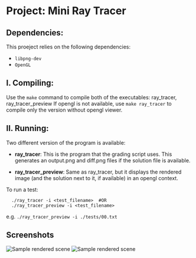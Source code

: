 # Project: Mini Ray Tracer

## Dependencies:

This proeject relies on the following dependencies:
* `libpng-dev`
* `OpenGL`

## I. Compiling:

Use the `make` command to compile both of the executables: ray_tracer, ray_tracer_preview
If opengl is not available, use `make ray_tracer` to compile only the version without opengl viewer.

## II. Running:

Two different version of the program is available:
  * **ray_tracer**: This is the program that the grading script uses. This generates an output.png and diff.png files if the solution file is available.

  * **ray_tracer_preview**: Same as ray_tracer, but it displays the rendered image (and the solution next to it, if available) in an opengl context.

  To run a test:
  ```console
    ./ray_tracer -i <test_filename>  #OR
    ./ray_tracer_preview -i <test_filename>
  ```
  e.g.
    `./ray_tracer_preview -i ./tests/00.txt`

## Screenshots

![Sample rendered scene](https://raw.githubusercontent.com/JBeto/Mini-Ray-Tracer/master/results/scene_31.png)
![Sample rendered scene](https://raw.githubusercontent.com/JBeto/Mini-Ray-Tracer/master/results/scene_32.png)